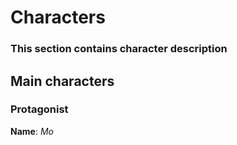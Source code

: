 # Characters
### This section contains character description

## Main characters
### Protagonist
**Name**: *Mo* 

